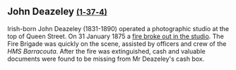## John Deazeley <small>[(1‑37‑4)](https://brisbane.discovereverafter.com/profile/31694918 "Go to Memorial Information" )</small>

Irish-born John Deazeley (1831-1890) operated a photographic studio at the top of Queen Street. On 31 January 1875 a [fire broke out in the studio](https://trove.nla.gov.au/newspaper/article/169480301). The Fire Brigade was quickly on the scene, assisted by officers and crew of the *HMS Barracouta*. After the fire was extinguished, cash and valuable documents were found to be missing from Mr Deazeley's cash box.
